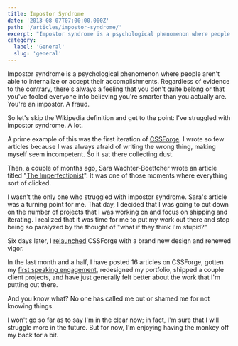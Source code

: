 ```yaml
---
title: Impostor Syndrome
date: '2013-08-07T07:00:00.000Z'
path: '/articles/impostor-syndrome/'
excerpt: "Impostor syndrome is a psychological phenomenon where people aren't able to internalize or accept their accomplishments."
category:
  label: 'General'
  slug: 'general'
---
```


Impostor syndrome is a psychological phenomenon where people aren't able to internalize or accept their accomplishments. Regardless of evidence to the contrary, there's always a feeling that you don't quite belong or that you've fooled everyone into believing you're smarter than you actually are. You're an impostor. A fraud.

So let's skip the Wikipedia definition and get to the point: I've struggled with impostor syndrome. A lot.

A prime example of this was the first iteration of [CSSForge](http://www.cssforge.com). I wrote so few articles because I was always afraid of writing the wrong thing, making myself seem incompetent. So it sat there collecting dust.

Then, a couple of months ago, Sara Wachter-Boettcher wrote an article titled "[The Imperfectionist](http://sarawb.com/2013/06/24/imperfectionist/)". It was one of those moments where everything sort of clicked.

I wasn't the only one who struggled with impostor syndrome. Sara's article was a turning point for me. That day, I decided that I was going to cut down on the number of projects that I was working on and focus on shipping and iterating. I realized that it was time for me to put my work out there and stop being so paralyzed by the thought of "what if they think I'm stupid?"

Six days later, I [relaunched](http://www.cssforge.com/2013/06/the-redesign-relaunch-and-whats-to-come/) CSSForge with a brand new design and renewed vigor.

In the last month and a half, I have posted 16 articles on CSSForge, gotten my [first speaking engagement](http://www.jonbellah.com/2013/08/front-porch/), redesigned my portfolio, shipped a couple client projects, and have just generally felt better about the work that I'm putting out there.

And you know what? No one has called me out or shamed me for not knowing things.

I won't go so far as to say I'm in the clear now; in fact, I'm sure that I will struggle more in the future. But for now, I'm enjoying having the monkey off my back for a bit.
